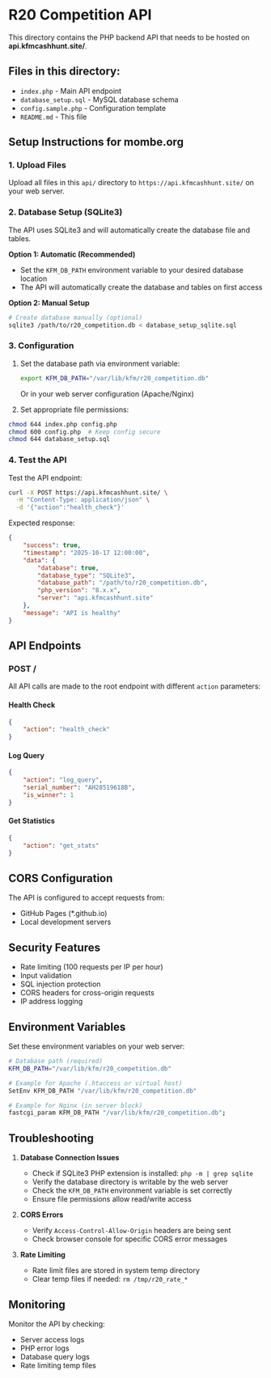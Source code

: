 # R20 Competition API

This directory contains the PHP backend API that needs to be hosted on **api.kfmcashhunt.site/**.

## Files in this directory:

- `index.php` - Main API endpoint
- `database_setup.sql` - MySQL database schema
- `config.sample.php` - Configuration template
- `README.md` - This file

## Setup Instructions for mombe.org

### 1. Upload Files
Upload all files in this `api/` directory to `https://api.kfmcashhunt.site/` on your web server.

### 2. Database Setup (SQLite3)
The API uses SQLite3 and will automatically create the database file and tables.

**Option 1: Automatic (Recommended)**
- Set the `KFM_DB_PATH` environment variable to your desired database location
- The API will automatically create the database and tables on first access

**Option 2: Manual Setup**
```bash
# Create database manually (optional)
sqlite3 /path/to/r20_competition.db < database_setup_sqlite.sql
```

### 3. Configuration
1. Set the database path via environment variable:
   ```bash
   export KFM_DB_PATH="/var/lib/kfm/r20_competition.db"
   ```
   Or in your web server configuration (Apache/Nginx)

2. Set appropriate file permissions:
```bash
chmod 644 index.php config.php
chmod 600 config.php  # Keep config secure
chmod 644 database_setup.sql
```

### 4. Test the API
Test the API endpoint:
```bash
curl -X POST https://api.kfmcashhunt.site/ \
  -H "Content-Type: application/json" \
  -d '{"action":"health_check"}'
```

Expected response:
```json
{
    "success": true,
    "timestamp": "2025-10-17 12:00:00",
    "data": {
        "database": true,
        "database_type": "SQLite3",
        "database_path": "/path/to/r20_competition.db",
        "php_version": "8.x.x",
        "server": "api.kfmcashhunt.site"
    },
    "message": "API is healthy"
}
```

## API Endpoints

### POST /
All API calls are made to the root endpoint with different `action` parameters:

#### Health Check
```json
{
    "action": "health_check"
}
```

#### Log Query
```json
{
    "action": "log_query",
    "serial_number": "AH28519618B",
    "is_winner": 1
}
```

#### Get Statistics
```json
{
    "action": "get_stats"
}
```

## CORS Configuration

The API is configured to accept requests from:
- GitHub Pages (*.github.io)
- Local development servers

## Security Features

- Rate limiting (100 requests per IP per hour)
- Input validation
- SQL injection protection
- CORS headers for cross-origin requests
- IP address logging

## Environment Variables

Set these environment variables on your web server:

```bash
# Database path (required)
KFM_DB_PATH="/var/lib/kfm/r20_competition.db"

# Example for Apache (.htaccess or virtual host)
SetEnv KFM_DB_PATH "/var/lib/kfm/r20_competition.db"

# Example for Nginx (in server block)
fastcgi_param KFM_DB_PATH "/var/lib/kfm/r20_competition.db";
```

## Troubleshooting

1. **Database Connection Issues**
   - Check if SQLite3 PHP extension is installed: `php -m | grep sqlite`
   - Verify the database directory is writable by the web server
   - Check the `KFM_DB_PATH` environment variable is set correctly
   - Ensure file permissions allow read/write access

2. **CORS Errors**
   - Verify `Access-Control-Allow-Origin` headers are being sent
   - Check browser console for specific CORS error messages

3. **Rate Limiting**
   - Rate limit files are stored in system temp directory
   - Clear temp files if needed: `rm /tmp/r20_rate_*`

## Monitoring

Monitor the API by checking:
- Server access logs
- PHP error logs
- Database query logs
- Rate limiting temp files